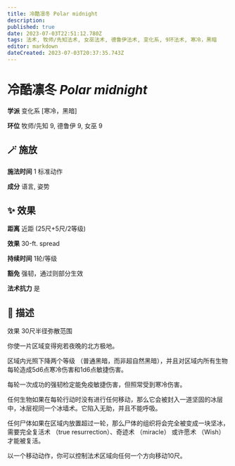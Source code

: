 ```yaml
---
title: 冷酷凛冬 Polar midnight
description: 
published: true
date: 2023-07-03T22:51:12.780Z
tags: 法术, 牧师/先知法术, 女巫法术, 德鲁伊法术, 变化系, 9环法术, 寒冷，黑暗
editor: markdown
dateCreated: 2023-07-03T20:37:35.743Z
---
```


# **冷酷凛冬** *Polar midnight*

**学派** 变化系 \[寒冷，黑暗\] 

**环位** 牧师/先知 9, 德鲁伊 9, 女巫 9

## 🪄 施放

**施法时间** 1 标准动作

**成分** 语言, 姿势

## ✨ 效果  

**距离** 近距 (25尺+5尺/2等级) 

**效果** 30-ft. spread 

**持续时间** 1轮/等级 

**豁免** 强韧，通过则部分生效

**法术抗力** 是

## 📖 描述

效果          30尺半径弥散范围

你使一片区域变得宛若夜晚的北方极地。

区域内光照下降两个等级 （普通黑暗，而非超自然黑暗），并且对区域内所有生物每轮造成5d6点寒冷伤害和1d6点敏捷伤害。

每轮一次成功的强韧检定能免疫敏捷伤害，但照常受到寒冷伤害。

任何生物如果在每轮行动时没有进行任何移动，那么它会被封入一道坚固的冰层中，冰层视同一个冰墙术。它陷入无助，并且不能呼吸。

任何尸体如果在区域内放置超过一轮，那么尸体的组织将会完全被变成一块坚冰，需要完全复活术 （true resurrection）、奇迹术 （miracle） 或许愿术 （Wish） 才能被复活。

以一个移动动作，你可以控制法术区域向任何一个方向移动10尺。
    
